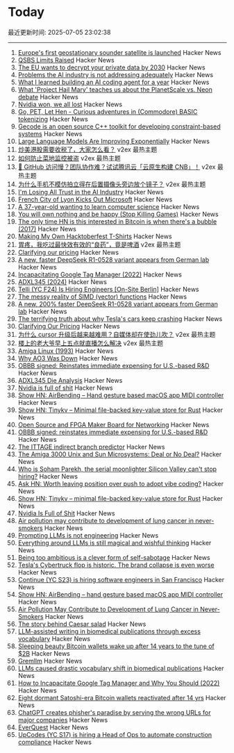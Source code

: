 # Today

最近更新时间: 2025-07-05 23:02:38

--- 
1. [Europe's first geostationary sounder satellite is launched](https://www.eumetsat.int/europes-first-geostationary-sounder-satellite-launched) Hacker News
2. [QSBS Limits Raised](https://www.mintz.com/insights-center/viewpoints/2906/2025-06-25-qsbs-benefits-expanded-under-senate-finance-proposal) Hacker News
3. [The EU wants to decrypt your private data by 2030](https://www.techradar.com/vpn/vpn-privacy-security/the-eu-wants-to-decrypt-your-private-data-by-2030) Hacker News
4. [Problems the AI industry is not addressing adequately](https://www.thealgorithmicbridge.com/p/im-losing-all-trust-in-the-ai-industry) Hacker News
5. [What I learned building an AI coding agent for a year](https://jamesgrugett.com/p/what-i-learned-building-an-ai-coding) Hacker News
6. [What 'Project Hail Mary' teaches us about the PlanetScale vs. Neon debate](https://blog.alexoglou.com/posts/database-decisions/) Hacker News
7. [Nvidia won, we all lost](https://blog.sebin-nyshkim.net/posts/nvidia-is-full-of-shit/) Hacker News
8. [Go, PET, Let Hen - Curious adventures in (Commodore) BASIC tokenizing](https://www.masswerk.at/nowgobang/2025/go-pet-let-hen) Hacker News
9. [Gecode is an open source C++ toolkit for developing constraint-based systems](https://www.gecode.org/) Hacker News
10. [Large Language Models Are Improving Exponentially](https://spectrum.ieee.org/large-language-model-performance) Hacker News
11. [炒美港股需要收税了，大家怎么看？](https://www.v2ex.com/t/1143209) v2ex 最热主题
12. [如何防止菜地监控被盗](https://www.v2ex.com/t/1143203) v2ex 最热主题
13. [🚀 GitHub 访问慢？团队协作难？试试腾讯云「云原生构建 CNB」！](https://www.v2ex.com/t/1143165) v2ex 最热主题
14. [为什么手机不模仿拍立得在后置摄像头旁边放个镜子？](https://www.v2ex.com/t/1143147) v2ex 最热主题
15. [I'm Losing All Trust in the AI Industry](https://www.thealgorithmicbridge.com/p/im-losing-all-trust-in-the-ai-industry) Hacker News
16. [French City of Lyon Kicks Out Microsoft](https://news.itsfoss.com/french-city-replaces-microsoft/) Hacker News
17. [A 37-year-old wanting to learn computer science](https://initcoder.com/posts/37-year-old-learning-cs/) Hacker News
18. [You will own nothing and be happy (Stop Killing Games)](https://www.jeffgeerling.com/blog/2025/you-will-own-nothing-and-be-happy-stop-killing-games-0) Hacker News
19. [The only time HN is this interested in Bitcoin is when there's a bubble (2017)](https://incoherency.co.uk/blog/stories/hacker-news-bitcoin.html) Hacker News
20. [Making My Own Hacktoberfest T-Shirts](https://shkspr.mobi/blog/2025/07/making-my-own-hacktoberfest-t-shirts/) Hacker News
21. [胃疼，我吃过最快效有效的“良药”，竟是啤酒](https://www.v2ex.com/t/1143179) v2ex 最热主题
22. [Clarifying our pricing](https://cursor.com/en/blog/june-2025-pricing) Hacker News
23. [A new, faster DeepSeek R1-0528 variant appears from German lab](https://venturebeat.com/ai/holy-smokes-a-new-200-faster-deepseek-r1-0528-variant-appears-from-german-lab-tng-technology-consulting-gmbh/) Hacker News
24. [Incapacitating Google Tag Manager (2022)](https://backlit.neocities.org/incapacitate-google-tag-manager) Hacker News
25. [ADXL345 (2024)](https://www.tinytransistors.net/2024/08/25/adxl345/) Hacker News
26. [Telli (YC F24) Is Hiring Engineers [On-Site Berlin]](https://hi.telli.com/join-us) Hacker News
27. [The messy reality of SIMD (vector) functions](https://johnnysswlab.com/the-messy-reality-of-simd-vector-functions/) Hacker News
28. [A new, 200% faster DeepSeek R1-0528 variant appears from German lab](https://venturebeat.com/ai/holy-smokes-a-new-200-faster-deepseek-r1-0528-variant-appears-from-german-lab-tng-technology-consulting-gmbh/) Hacker News
29. [The terrifying truth about why Tesla's cars keep crashing](https://www.theguardian.com/technology/2025/jul/05/the-vehicle-suddenly-accelerated-with-our-baby-in-it-the-terrifying-truth-about-why-teslas-cars-keep-crashing) Hacker News
30. [Clarifying Our Pricing](https://cursor.com/en/blog/june-2025-pricing) Hacker News
31. [为什么 cursor 升级后越来越难用？自媒体却在使劲儿吹？](https://www.v2ex.com/t/1143150) v2ex 最热主题
32. [楼上的老大爷早上五点就直播怎么解决](https://www.v2ex.com/t/1143148) v2ex 最热主题
33. [Amiga Linux (1993)](https://groups.google.com/g/comp.sys.amiga.emulations/c/xUgrpylQOXk) Hacker News
34. [Why AO3 Was Down](https://www.reddit.com/r/AO3/s/67nQid89MW) Hacker News
35. [OBBB signed: Reinstates immediate expensing for U.S.-based R&D](https://www.kbkg.com/feature/house-passes-tax-bill-sending-to-president-for-signature) Hacker News
36. [ADXL345 Die Analysis](https://www.tinytransistors.net/2024/08/25/adxl345/) Hacker News
37. [Nvidia is full of shit](https://blog.sebin-nyshkim.net/posts/nvidia-is-full-of-shit/) Hacker News
38. [Show HN: AirBending – Hand gesture based macOS app MIDI controller](https://www.nanassound.com/products/software/airbending) Hacker News
39. [Show HN: Tinykv – Minimal file-backed key-value store for Rust](https://crates.io/crates/tinykv) Hacker News
40. [Open Source and FPGA Maker Board for Networking](https://privateisland.tech/betsy) Hacker News
41. [OBBB signed: reinstates immediate expensing for U.S.-based R&D](https://www.kbkg.com/feature/house-passes-tax-bill-sending-to-president-for-signature) Hacker News
42. [The ITTAGE indirect branch predictor](https://blog.nelhage.com/post/ittage-branch-predictor/) Hacker News
43. [The Amiga 3000 Unix and Sun Microsystems: Deal or No Deal?](https://www.datagubbe.se/amix/) Hacker News
44. [Who is Soham Parekh, the serial moonlighter Silicon Valley can't stop hiring?](https://techcrunch.com/2025/07/03/who-is-soham-parekh-the-serial-moonlighter-silicon-valley-startups-cant-stop-hiring/) Hacker News
45. [Ask HN: Worth leaving position over push to adopt vibe coding?](https://news.ycombinator.com/item?id=44468375) Hacker News
46. [Show HN: Tinykv – minimal file-backed key-value store for Rust](https://crates.io/crates/tinykv) Hacker News
47. [Nvidia Is Full of Shit](https://blog.sebin-nyshkim.net/posts/nvidia-is-full-of-shit/) Hacker News
48. [Air pollution may contribute to development of lung cancer in never-smokers](https://today.ucsd.edu/story/air-pollution-may-contribute-to-development-of-lung-cancer-in-never-smokers-new-study-finds) Hacker News
49. [Prompting LLMs is not engineering](https://dmitriid.com/prompting-llms-is-not-engineering) Hacker News
50. [Everything around LLMs is still magical and wishful thinking](https://dmitriid.com/everything-around-llms-is-still-magical-and-wishful-thinking) Hacker News
51. [Being too ambitious is a clever form of self-sabotage](https://maalvika.substack.com/p/being-too-ambitious-is-a-clever-form) Hacker News
52. [Tesla's Cybertruck flop is historic. The brand collapse is even worse](https://www.dailykos.com/stories/2025/7/3/2331384/-Tesla-s-Cybertruck-flop-is-historic-The-brand-collapse-is-even-worse) Hacker News
53. [Continue (YC S23) is hiring software engineers in San Francisco](https://www.ycombinator.com/companies/continue/jobs) Hacker News
54. [Show HN: AirBending – hand gesture based macOS app MIDI controller](https://www.nanassound.com/products/software/airbending) Hacker News
55. [Air Pollution May Contribute to Development of Lung Cancer in Never-Smokers](https://today.ucsd.edu/story/air-pollution-may-contribute-to-development-of-lung-cancer-in-never-smokers-new-study-finds) Hacker News
56. [The story behind Caesar salad](https://www.nationalgeographic.com/travel/article/story-behind-caesar-salad) Hacker News
57. [LLM-assisted writing in biomedical publications through excess vocabulary](https://www.science.org/doi/10.1126/sciadv.adt3813) Hacker News
58. [Sleeping beauty Bitcoin wallets wake up after 14 years to the tune of $2B](https://www.marketwatch.com/story/sleeping-beauty-bitcoin-wallets-wake-up-after-14-years-to-the-tune-of-2-billion-79f1f11f) Hacker News
59. [Gremllm](https://github.com/awwaiid/gremllm) Hacker News
60. [LLMs caused drastic vocabulary shift in biomedical publications](https://www.science.org/doi/10.1126/sciadv.adt3813) Hacker News
61. [How to Incapacitate Google Tag Manager and Why You Should (2022)](https://backlit.neocities.org/incapacitate-google-tag-manager) Hacker News
62. [Eight dormant Satoshi-era Bitcoin wallets reactivated after 14 yrs](https://twitter.com/WatcherGuru/status/1941167512491864554) Hacker News
63. [ChatGPT creates phisher's paradise by serving the wrong URLs for major companies](https://www.theregister.com/2025/07/03/ai_phishing_websites/) Hacker News
64. [EverQuest](https://www.filfre.net/2025/07/everquest/) Hacker News
65. [UpCodes (YC S17) is hiring a Head of Ops to automate construction compliance](https://up.codes/careers?utm_source=HN) Hacker News
